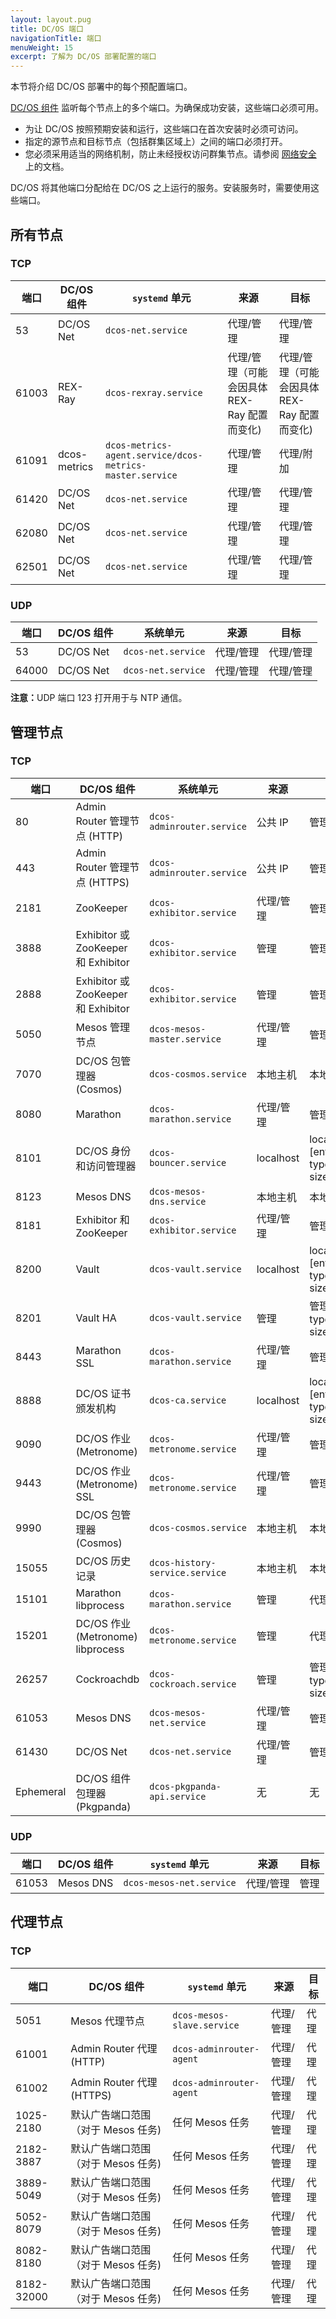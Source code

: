 ```yaml
---
layout: layout.pug
title: DC/OS 端口
navigationTitle: 端口
menuWeight: 15
excerpt: 了解为 DC/OS 部署配置的端口
---
```

本节将介绍 DC/OS 部署中的每个预配置端口。

[DC/OS 组件](/mesosphere/dcos/2.0/overview/architecture/components/) 监听每个节点上的多个端口。为确保成功安装，这些端口必须可用。

- 为让 DC/OS 按照预期安装和运行，这些端口在首次安装时必须可访问。
- 指定的源节点和目标节点（包括群集区域上）之间的端口必须打开。
- 您必须采用适当的网络机制，防止未经授权访问群集节点。请参阅 [网络安全](/mesosphere/dcos/2.0/administering-clusters/securing-your-cluster/#network-security) 上的文档。

DC/OS 将其他端口分配给在 DC/OS 之上运行的服务。安装服务时，需要使用这些端口。

## 所有节点

### TCP

| 端口 | DC/OS 组件 | `systemd` 单元 | 来源 | 目标 |
|---|---|---|---|---|
| 53 | DC/OS Net | `dcos-net.service` | 代理/管理 | 代理/管理 | 
| 61003 | REX-Ray | `dcos-rexray.service` | 代理/管理（可能会因具体 REX-Ray 配置而变化)| 代理/管理（可能会因具体 REX-Ray 配置而变化)|
| 61091 | dcos-metrics | `dcos-metrics-agent.service/dcos-metrics-master.service` | 代理/管理 | 代理/附加 |
| 61420 | DC/OS Net | `dcos-net.service` | 代理/管理 | 代理/管理 |
| 62080 | DC/OS Net | `dcos-net.service` | 代理/管理 | 代理/管理 |
| 62501 | DC/OS Net | `dcos-net.service` | 代理/管理 | 代理/管理 |


### UDP

| 端口 | DC/OS 组件 | 系统单元 | 来源 | 目标 |
|---|---|---|---|---|
| 53 | DC/OS Net | `dcos-net.service` | 代理/管理 | 代理/管理 | 
| 64000 | DC/OS Net | `dcos-net.service` | 代理/管理 | 代理/管理 | 

<p class="message--note"><strong>注意：</strong>UDP 端口 123 打开用于与 NTP 通信。</p>

## 管理节点

### TCP

| 端口 | DC/OS 组件 | 系统单元 | 来源 | 目标 |
|---|---|---|---|---|
| 80 | Admin Router 管理节点 (HTTP) | `dcos-adminrouter.service` |公共 IP| 管理 |
| 443 | Admin Router 管理节点 (HTTPS) | `dcos-adminrouter.service`|公共 IP| 管理 |
| 2181 | ZooKeeper | `dcos-exhibitor.service` | 代理/管理 | 管理 |
| 3888 | Exhibitor 或 ZooKeeper 和 Exhibitor | `dcos-exhibitor.service` | 管理 | 管理 |
| 2888 | Exhibitor 或 ZooKeeper 和 Exhibitor | `dcos-exhibitor.service` | 管理 | 管理 |
| 5050 | Mesos 管理节点 | `dcos-mesos-master.service` | 代理/管理 | 管理 |
| 7070 | DC/OS 包管理器 (Cosmos) | `dcos-cosmos.service` | 本地主机| 本地主机（管理)|
| 8080 | Marathon | `dcos-marathon.service` | 代理/管理 | 管理 |
| 8101 | DC/OS 身份和访问管理器 | `dcos-bouncer.service` | localhost| localhost(master) [enterprise type="inline" size="small" /] |
| 8123 | Mesos DNS | `dcos-mesos-dns.service` | 本地主机 | 本地主机 |
| 8181 | Exhibitor 和 ZooKeeper | `dcos-exhibitor.service` | 代理/管理 | 管理 |
| 8200 | Vault | `dcos-vault.service` | localhost| localhost(master) [enterprise type="inline" size="small" /] |
| 8201 | Vault HA | `dcos-vault.service` | 管理| 管理 [enterprise type="inline" size="small" /] |
| 8443 | Marathon SSL | `dcos-marathon.service` | 代理/管理 | 管理 |
| 8888 | DC/OS 证书颁发机构 | `dcos-ca.service` | localhost| localhost(master) [enterprise type="inline" size="small" /] |
| 9090 | DC/OS 作业 (Metronome) | `dcos-metronome.service`| 代理/管理 | 管理 |
| 9443 | DC/OS 作业 (Metronome) SSL | `dcos-metronome.service`| 代理/管理 | 管理 |
| 9990 | DC/OS 包管理器 (Cosmos) | `dcos-cosmos.service` | 本地主机| 本地主机（管理)|
| 15055 | DC/OS 历史记录 | `dcos-history-service.service` | 本地主机| 本地主机（管理)|
| 15101 | Marathon libprocess | `dcos-marathon.service` | 管理 | 代理/管理 |
| 15201 | DC/OS 作业 (Metronome) libprocess | `dcos-metronome.service`| 管理 | 代理/管理 |
| 26257 | Cockroachdb | `dcos-cockroach.service` | 管理 | 管理 [enterprise type="inline" size="small" /] |
| 61053 | Mesos DNS | `dcos-mesos-net.service` | 代理/管理 | 管理 | 
| 61430 | DC/OS Net | `dcos-net.service` | 代理/管理 | 管理 | [enterprise type="inline" size="small" /]|
| Ephemeral | DC/OS 组件包理器 (Pkgpanda) | `dcos-pkgpanda-api.service` | 无 | 无 |

### UDP

| 端口 | DC/OS 组件 | `systemd` 单元 | 来源 | 目标 |
|---|---|---|---|---| 
| 61053 | Mesos DNS | `dcos-mesos-net.service` | 代理/管理 | 管理 | 

## 代理节点

### TCP

| 端口 | DC/OS 组件 | `systemd` 单元 | 来源 | 目标 |
|---|---|---|---|---|
| 5051 | Mesos 代理节点 | `dcos-mesos-slave.service` | 代理/管理 | 代理 |
| 61001 | Admin Router 代理 (HTTP) | `dcos-adminrouter-agent` | 代理/管理 | 代理 |
| 61002 | Admin Router 代理 (HTTPS) | `dcos-adminrouter-agent` | 代理/管理 | 代理 |
| 1025-2180 | 默认广告端口范围（对于 Mesos 任务)| 任何 Mesos 任务 | 代理/管理 | 代理 |
| 2182-3887 | 默认广告端口范围（对于 Mesos 任务)| 任何 Mesos 任务 | 代理/管理 | 代理 |
| 3889-5049 | 默认广告端口范围（对于 Mesos 任务)| 任何 Mesos 任务 | 代理/管理 | 代理 |
| 5052-8079 | 默认广告端口范围（对于 Mesos 任务)| 任何 Mesos 任务 | 代理/管理 | 代理 |
| 8082-8180 | 默认广告端口范围（对于 Mesos 任务)| 任何 Mesos 任务 | 代理/管理 | 代理 |
| 8182-32000 | 默认广告端口范围（对于 Mesos 任务)| 任何 Mesos 任务 | 代理/管理 | 代理 |
